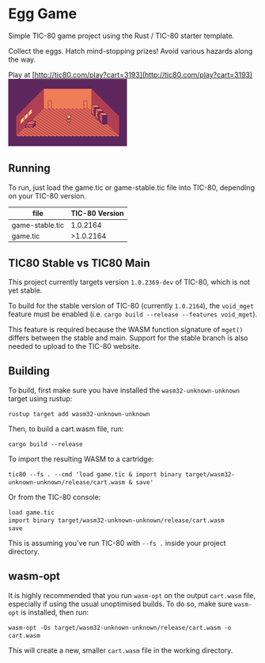 # Egg Game

Simple TIC-80 game project using the Rust / TIC-80 starter template.

Collect the eggs. Hatch mind-stopping prizes! Avoid various hazards along the way.

Play at [http://tic80.com/play?cart=3193](http://tic80.com/play?cart=3193)
![Screenshot](screen.png)

## Running
To run, just load the game.tic or game-stable.tic file into TIC-80, depending on your TIC-80 version.

|file|TIC-80 Version|
|---|---|
|game-stable.tic|1.0.2164|
|game.tic|>1.0.2164|

## TIC80 Stable vs TIC80 Main
This project currently targets version `1.0.2369-dev` of TIC-80, which is not yet stable.

To build for the stable version of TIC-80 (currently `1.0.2164`), the `void_mget` feature must be enabled (i.e. `cargo build --release --features void_mget`).

This feature is required because the WASM function signature of `mget()` differs between the stable and main. Support for the stable branch is also needed to upload to the TIC-80 website.

## Building
To build, first make sure you have installed the `wasm32-unknown-unknown` target using rustup:

```
rustup target add wasm32-unknown-unknown
```

Then, to build a cart.wasm file, run:

```
cargo build --release
```

To import the resulting WASM to a cartridge:

```
tic80 --fs . --cmd 'load game.tic & import binary target/wasm32-unknown-unknown/release/cart.wasm & save'
```

Or from the TIC-80 console:

```
load game.tic
import binary target/wasm32-unknown-unknown/release/cart.wasm
save
```

This is assuming you've run TIC-80 with `--fs .` inside your project directory.


## wasm-opt
It is highly recommended that you run `wasm-opt` on the output `cart.wasm` file, especially if using the usual unoptimised builds. To do so, make sure `wasm-opt` is installed, then run:
```
wasm-opt -Os target/wasm32-unknown-unknown/release/cart.wasm -o cart.wasm
```
This will create a new, smaller `cart.wasm` file in the working directory.
